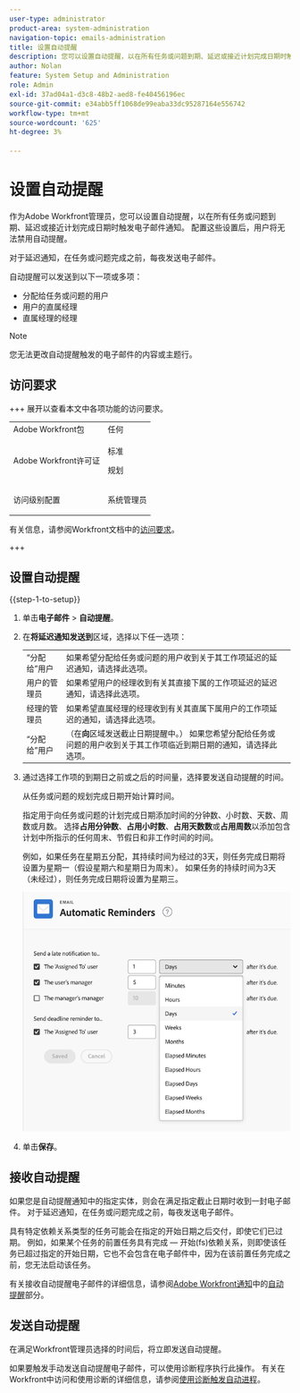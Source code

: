 ```yaml
---
user-type: administrator
product-area: system-administration
navigation-topic: emails-administration
title: 设置自动提醒
description: 您可以设置自动提醒，以在所有任务或问题到期、延迟或接近计划完成日期时触发电子邮件通知。
author: Nolan
feature: System Setup and Administration
role: Admin
exl-id: 37ad04a1-d3c8-48b2-aed8-fe40456196ec
source-git-commit: e34abb5ff1068de99eaba33dc95287164e556742
workflow-type: tm+mt
source-wordcount: '625'
ht-degree: 3%

---
```


# 设置自动提醒

<!--DON'T DELETE, DRAFT OR HIDE THIS ARTICLE. IT IS LINKED TO THE PRODUCT, THROUGH THE CONTEXT SENSITIVE HELP LINKS.-->

作为Adobe Workfront管理员，您可以设置自动提醒，以在所有任务或问题到期、延迟或接近计划完成日期时触发电子邮件通知。 配置这些设置后，用户将无法禁用自动提醒。

对于延迟通知，在任务或问题完成之前，每夜发送电子邮件。

自动提醒可以发送到以下一项或多项：

* 分配给任务或问题的用户
* 用户的直属经理
* 直属经理的经理

>[!NOTE]
>
>您无法更改自动提醒触发的电子邮件的内容或主题行。

## 访问要求

+++ 展开以查看本文中各项功能的访问要求。

<table style="table-layout:auto"> 
 <col> 
 <col> 
 <tbody> 
  <tr> 
   <td role="rowheader">Adobe Workfront包</td> 
   <td>任何</td> 
  </tr> 
  <tr> 
   <td role="rowheader">Adobe Workfront许可证</td> 
   <td>
   <p>标准</p>
   <p>规划</p></td> 
  </tr> 
  <tr> 
   <td role="rowheader">访问级别配置</td> 
   <td> <p>系统管理员</p> </td> 
  </tr> 
 </tbody> 
</table>

有关信息，请参阅Workfront文档中的[访问要求](/help/quicksilver/administration-and-setup/add-users/access-levels-and-object-permissions/access-level-requirements-in-documentation.md)。

+++

## 设置自动提醒

{{step-1-to-setup}}

1. 单击&#x200B;**电子邮件** > **自动提醒**。

1. 在&#x200B;**将延迟通知发送到**&#x200B;区域，选择以下任一选项：

   <table>
    <tr>
        <td>“分配给”用户</td>
        <td>如果希望分配给任务或问题的用户收到关于其工作项延迟的延迟通知，请选择此选项。</td>
        <td></td>
    </tr>
    <tr>
        <td>用户的管理员</td>
        <td>如果希望用户的经理收到有关其直接下属的工作项延迟的延迟通知，请选择此选项。</td>
        <td></td>
    </tr>
    <tr>
        <td>经理的管理员</td>
        <td>如果希望直属经理的经理收到有关其直属下属用户的工作项延迟的通知，请选择此选项。</td>
        <td></td>
    </tr>
    <tr>
        <td>“分配给”用户</td>
        <td>（在<b>向</b>区域发送截止日期提醒中。） 如果您希望分配给任务或问题的用户收到关于其工作项临近到期日期的通知，请选择此选项。</td>
        <td></td>
    </tr>
   </table>

1. 通过选择工作项的到期日之前或之后的时间量，选择要发送自动提醒的时间。

   从任务或问题的规划完成日期开始计算时间。

   指定用于向任务或问题的计划完成日期添加时间的分钟数、小时数、天数、周数或月数。 选择&#x200B;**占用分钟数**、**占用小时数**、**占用天数数**&#x200B;或&#x200B;**占用周数**&#x200B;以添加包含计划中所指示的任何周末、节假日和非工作时间的时间。

   例如，如果任务在星期五分配，其持续时间为经过的3天，则任务完成日期将设置为星期一（假设星期六和星期日为周末）。 如果任务的持续时间为3天（未经过），则任务完成日期将设置为星期三。

   ![时间增量](assets/time-increments-for-automatic-reminder.png)

1. 单击&#x200B;**保存**。

## 接收自动提醒

如果您是自动提醒通知中的指定实体，则会在满足指定截止日期时收到一封电子邮件。 对于延迟通知，在任务或问题完成之前，每夜发送电子邮件。

具有特定依赖关系类型的任务可能会在指定的开始日期之后交付，即使它们已过期。 例如，如果某个任务的前置任务具有完成 — 开始(fs)依赖关系，则即使该任务已超过指定的开始日期，它也不会包含在电子邮件中，因为在该前置任务完成之前，您无法启动该任务。

有关接收自动提醒电子邮件的详细信息，请参阅[Adobe Workfront通知](../../../workfront-basics/using-notifications/wf-notifications.md#automatic-reminders)中的[自动提醒](../../../workfront-basics/using-notifications/wf-notifications.md)部分。

## 发送自动提醒

在满足Workfront管理员选择的时间后，将立即发送自动提醒。

如果要触发手动发送自动提醒电子邮件，可以使用诊断程序执行此操作。 有关在Workfront中访问和使用诊断的详细信息，请参阅[使用诊断触发自动进程](../../../administration-and-setup/manage-workfront/run-diagnostics/use-diagnostics-to-trigger-automated-processes.md)。
